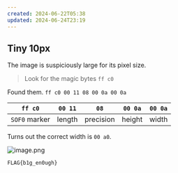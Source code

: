 ```yaml
---
created: 2024-06-22T05:38
updated: 2024-06-24T23:19
---
```


## Tiny 10px

The image is suspiciously large for its pixel size.

 > Look for the magic bytes `ff c0`

Found them. `ff c0 00 11 08 00 0a 00 0a`

| `ff c0`       | `00 11` | `08`      | `00 0a` | `00 0a` |
| ------------- | ------- | --------- | ------- | ------- |
| `SOF0` marker | length  | precision | height  | width   |

Turns out the correct width is `00 a0`.

![image.png](https://res.cloudinary.com/kumonochisanaka/image/upload/v1719049731/2024/06/037531ce8e921f5de2ab1b0569667353.png)

```
FLAG{b1g_en0ugh}
```
